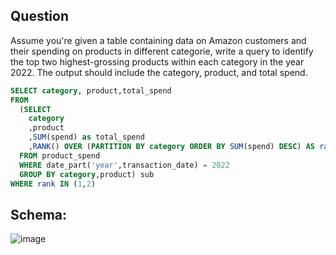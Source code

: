 ## Question

Assume you're given a table containing data on Amazon customers and their spending on products in different categorie, write a query to identify the top two highest-grossing products within each category in the year 2022. The output should include the category, product, and total spend.

````SQL
SELECT category, product,total_spend
FROM 
  (SELECT 
    category
    ,product
    ,SUM(spend) as total_spend
    ,RANK() OVER (PARTITION BY category ORDER BY SUM(spend) DESC) AS rank 
  FROM product_spend
  WHERE date_part('year',transaction_date) = 2022
  GROUP BY category,product) sub
WHERE rank IN (1,2)
````

## Schema: 

![image](https://github.com/karansinghuc/SQL/assets/140108687/b29bb59e-c8ed-40c7-98b9-37d87d6cf549)

